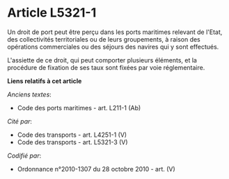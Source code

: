 # Article L5321-1

Un droit de port peut être perçu dans les ports maritimes relevant de l'Etat, des collectivités territoriales ou de leurs
groupements, à raison des opérations commerciales ou des séjours des navires qui y sont effectués.

L'assiette de ce droit, qui peut comporter plusieurs éléments, et la procédure de fixation de ses taux sont fixées par voie
réglementaire.

**Liens relatifs à cet article**

_Anciens textes_:

  - Code des ports maritimes - art. L211-1 (Ab)

_Cité par_:

  - Code des transports - art. L4251-1 (V)
  - Code des transports - art. L5321-3 (V)

_Codifié par_:

  - Ordonnance n°2010-1307 du 28 octobre 2010 - art. (V)
